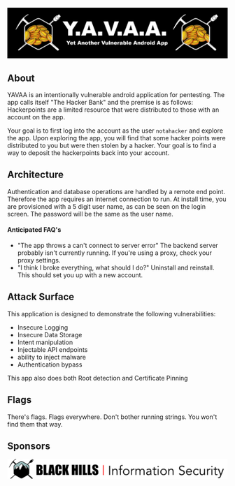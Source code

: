 ![YAVAA](readmeimages/yavaabanner.png)
## About ##
YAVAA is an intentionally vulnerable android application for pentesting.
The app calls itself "The Hacker Bank" and the premise is as follows:  
Hackerpoints are a limited resource that were distributed to those with an account on the app.

Your goal is to first log into the account as the user `notahacker` and explore the app.
Upon exploring the app, you will find that some hacker points were distributed to you but were then
stolen by a hacker. Your goal is to find a way to deposit the hackerpoints back into your account.

## Architecture ##
Authentication and database operations are handled by a remote end point. Therefore the app requires
an internet connection to run.
At install time, you are provisioned with a 5 digit user name, as can be seen on the login screen. The
password will be the same as the user name.

#### Anticipated FAQ's ####
* "The app throws a can't connect to server error"
The backend server probably isn't currently running. If you're using a proxy, check your proxy settings.
* "I think I broke everything, what should I do?"
Uninstall and reinstall. This should set you up with a new account.

## Attack Surface ##
This application is designed to demonstrate the following vulnerabilities:
* Insecure Logging
* Insecure Data Storage
* Intent manipulation
* Injectable API endpoints
* ability to inject malware
* Authentication bypass

This app also does both Root detection and Certificate Pinning

## Flags ##
There's flags. Flags everywhere. Don't bother running strings. You won't find them that way.

## Sponsors ##
![BHIS](readmeimages/bhisbanner.webp)